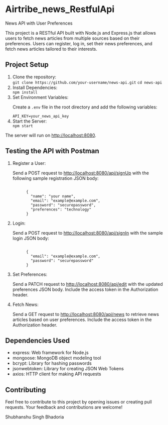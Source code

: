<!DOCTYPE html>
<html lang="en">
<head>
  <meta charset="UTF-8">
  <meta name="viewport" content="width=device-width, initial-scale=1.0">

</head>
<body>

  <h1>Airtribe_news_RestfulApi</h1>
  <p>News API with User Preferences</p>
  <p>This project is a RESTful API built with Node.js and Express.js that allows users to fetch news articles from multiple sources based on their preferences. Users can register, log in, set their news preferences, and fetch news articles tailored to their interests.</p>

  <h2>Project Setup</h2>
  <ol>
    <li>Clone the repository:</li>
    <code>git clone https://github.com/your-username/news-api.git</code>
    <code>cd news-api</code>
    <li>Install Dependencies:</li>
    <code>npm install</code>
    <li>Set Environment Variables:</li>
    <p>Create a <code>.env</code> file in the root directory and add the following variables:</p>
    <code>API_KEY=your_news_api_key</code>
    <li>Start the Server:</li>
    <code>npm start</code>
  </ol>
  <p>The server will run on <a href="http://localhost:8080" target="_blank">http://localhost:8080</a>.</p>

  <h2>Testing the API with Postman</h2>
  <ol>
    <li>Register a User:</li>
    <p>Send a POST request to <a href="http://localhost:8080/api/signUp" target="_blank">http://localhost:8080/api/signUp</a> with the following sample registration JSON body:</p>
    <code>
      {
        "name": "your name",
        "email": "example@example.com",
        "password": "securepassword",
        "preferences": "technology"
      }
    </code>
    <li>Login:</li>
    <p>Send a POST request to <a href="http://localhost:8080/api/signIn" target="_blank">http://localhost:8080/api/signIn</a> with the sample login JSON body:</p>
    <code>
      {
        "email": "example@example.com",
        "password": "securepassword"
      }
    </code>
    <li>Set Preferences:</li>
    <p>Send a PATCH request to <a href="http://localhost:8080/api/edit" target="_blank">http://localhost:8080/api/edit</a> with the updated preferences JSON body. Include the access token in the Authorization header.</p>
    <li>Fetch News:</li>
    <p>Send a GET request to <a href="http://localhost:8080/api/news" target="_blank">http://localhost:8080/api/news</a> to retrieve news articles based on user preferences. Include the access token in the Authorization header.</p>
  </ol>

  <h2>Dependencies Used</h2>
  <ul>
    <li>express: Web framework for Node.js</li>
    <li>mongoose: MongoDB object modeling tool</li>
    <li>bcrypt: Library for hashing passwords</li>
    <li>jsonwebtoken: Library for creating JSON Web Tokens</li>
    <li>axios: HTTP client for making API requests</li>
  </ul>

  <h2>Contributing</h2>
  <p>Feel free to contribute to this project by opening issues or creating pull requests. Your feedback and contributions are welcome!</p>
  <p>Shubhanshu Singh Bhadoria</p>

</body>
</html>
